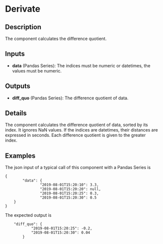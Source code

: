 # Derivate

## Description
The component calculates the difference quotient.

## Inputs
* **data** (Pandas Series): The indices must be numeric or datetimes, the values must be numeric.

## Outputs
* **diff_quo** (Pandas Series): The difference quotient of data.

## Details
The component calculates the difference quotient of data, sorted by its index. It ignores NaN values. 
If the indices are datetimes, their distances are expressed in seconds.
Each difference quotient is given to the greater index.

## Examples
The json input of a typical call of this component with a Pandas Series is
```
{
		"data": {
				"2019-08-01T15:20:10": 3.3,
				"2019-08-01T15:20:20": null,
				"2019-08-01T15:20:25": 0.3,
				"2019-08-01T15:20:30": 0.5
	}
}
```
The expected output is
```
	"diff_quo": {
			"2019-08-01T15:20:25": -0.2,
			"2019-08-01T15:20:30": 0.04
		}
```
